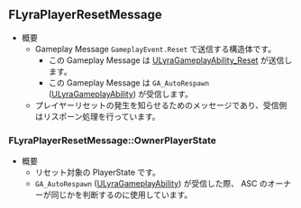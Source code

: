 ## FLyraPlayerResetMessage

* 概要
	* Gameplay Message `GameplayEvent.Reset` で送信する構造体です。
		* この Gameplay Message は [ULyraGameplayAbility_Reset] が送信します。
		* この Gameplay Message は `GA_AutoRespawn` ([ULyraGameplayAbility]) が受信します。
	* プレイヤーリセットの発生を知らせるためのメッセージであり、受信側はリスポーン処理を行っています。

### FLyraPlayerResetMessage::OwnerPlayerState

* 概要
	* リセット対象の PlayerState です。
	* `GA_AutoRespawn` ([ULyraGameplayAbility]) が受信した際、 ASC のオーナーが同じかを判断するのに使用しています。



<!--- ページ内のリンク --->

<!--- 自前の画像へのリンク --->

<!--- generated --->
[ULyraGameplayAbility]: ../../Lyra/GameplayAbility/ULyraGameplayAbility.md#ulyragameplayability
[ULyraGameplayAbility_Reset]: ../../Lyra/GameplayAbility/ULyraGameplayAbility_Reset.md#ulyragameplayability_reset
